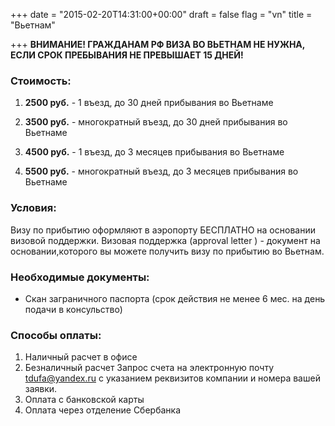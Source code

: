 +++
date = "2015-02-20T14:31:00+00:00"
draft = false
flag = "vn"
title = "Вьетнам"

+++
**ВНИМАНИЕ! ГРАЖДАНАМ РФ ВИЗА ВО ВЬЕТНАМ НЕ НУЖНА, ЕСЛИ СРОК ПРЕБЫВАНИЯ НЕ ПРЕВЫШАЕТ 15 ДНЕЙ!**


### Стоимость: 

1) **2500 руб.** - 1 въезд, до 30 дней прибывания во Вьетнаме

2) **3500 руб.** - многократный въезд, до 30 дней прибывания во Вьетнаме

3) **4500 руб.** - 1 въезд, до 3 месяцев прибывания во Вьетнаме

4) **5500 руб.** - многократный въезд, до 3 месяцев прибывания во Вьетнаме

### Условия:
Визу по прибытию оформляют в аэропорту БЕСПЛАТНО на основании визовой поддержки. 
Визовая поддержка (approval letter ) - документ на основании,которого вы можете получить визу по прибытию во Вьетнам.


### Необходимые документы:

- Скан заграничного паспорта (срок действия не менее 6 мес. на день подачи в консульство)


### Способы оплаты:

1. Наличный расчет в офисе 
2. Безналичный расчет 
Запрос счета на электронную почту [tdufa@yandex.ru](mailto:tdufa@yandex.ru) с указанием реквизитов компании и номера вашей заявки. 
3. Оплата с банковской карты
4. Оплата через отделение Сбербанка
